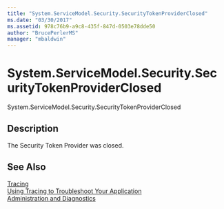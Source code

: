 ```yaml
---
title: "System.ServiceModel.Security.SecurityTokenProviderClosed"
ms.date: "03/30/2017"
ms.assetid: 978c76b9-a9c8-435f-847d-0503e78dde50
author: "BrucePerlerMS"
manager: "mbaldwin"
---
```

# System.ServiceModel.Security.SecurityTokenProviderClosed
System.ServiceModel.Security.SecurityTokenProviderClosed  
  
## Description  
 The Security Token Provider was closed.  
  
## See Also  
 [Tracing](../../../../../docs/framework/wcf/diagnostics/tracing/index.md)  
 [Using Tracing to Troubleshoot Your Application](../../../../../docs/framework/wcf/diagnostics/tracing/using-tracing-to-troubleshoot-your-application.md)  
 [Administration and Diagnostics](../../../../../docs/framework/wcf/diagnostics/index.md)
